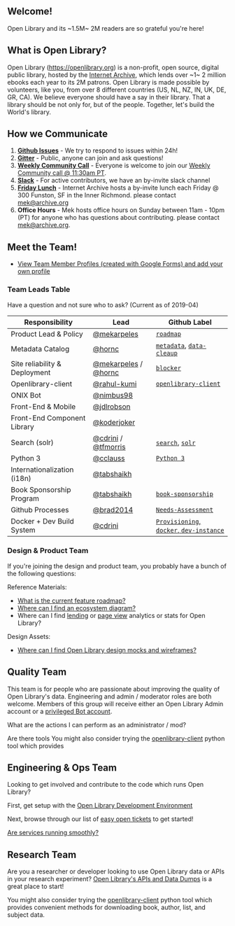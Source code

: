## Welcome!

Open Library and its ~1.5M~ 2M readers are so grateful you're here!

## What is Open Library?

Open Library (https://openlibrary.org) is a non-profit, open source, digital public library, hosted by the [Internet Archive](https://archive.org), which lends over ~1~ 2 million ebooks each year to its 2M patrons. Open Library is made possible by volunteers, like you, from over 8 different countries (US, NL, NZ, IN, UK, DE, GR, CA). We believe everyone should have a say in their library. That a library should be not only for, but of the people. Together, let's build the World's library.

## How we Communicate

1. **[Github Issues](https://github.com/internetarchive/openlibrary/issues)** - We try to respond to issues within 24h!
2. **[Gitter](https://gitter.im/theopenlibrary/Lobby)** - Public, anyone can join and ask questions!
3. **[Weekly Community Call](https://github.com/internetarchive/openlibrary/wiki/Open-Library-Community-Call-Minutes)** - Everyone is welcome to join our [Weekly Community call @ 11:30am PT](https://zoom.us/j/369477551).
4. **[Slack](https://github.com/internetarchive/openlibrary/issues/686)** - For active contributors, we have an by-invite slack channel
5. **[Friday Lunch](https://twitter.com/internetarchive/status/596768668756774914)** - Internet Archive hosts a by-invite lunch each Friday @ 300 Funston, SF in the Inner Richmond. please contact mek@archive.org
6. **Office Hours** - Mek hosts office hours on Sunday between 11am - 10pm (PT) for anyone who has questions about contributing. please contact mek@archive.org.

## Meet the Team!

- [View Team Member Profiles (created with Google Forms) and add your own profile](https://docs.google.com/forms/d/e/1FAIpQLSch2GjtxEYnCTC0-imVRuIZBsvAmV7lA52vdcaNTvzmHXqS8Q/viewform?usp=sf_link)

### Team Leads Table

Have a question and not sure who to ask? (Current as of 2019-04)

| Responsibility                 | Lead | Github Label |
|--------------------------------|------|---|
| Product Lead & Policy          | [@mekarpeles](https://github.com/mekarpeles) | [`roadmap`](https://github.com/internetarchive/openlibrary/projects/11) |
| Metadata Catalog               | [@hornc](https://github.com/hornc) | [`metadata`](https://github.com/internetarchive/openlibrary/labels/metadata), [`data-cleaup`](https://github.com/internetarchive/openlibrary/labels/Data%20Cleanup) |
| Site reliability & Deployment  | [@mekarpeles](https://github.com/mekarpeles) / [@hornc](https://github.com/hornc) | [`blocker`](https://github.com/internetarchive/openlibrary/labels/blocker) |
| Openlibrary-client             | [@rahul-kumi](https://github.com/rahul-kumi) | [`openlibrary-client`](https://github.com/internetarchive/openlibrary/labels?utf8=%E2%9C%93&q=openlibrary-client) |
| ONIX Bot                       | [@nimbus98](https://github.com/nimbus98) | |
| Front-End & Mobile             | [@jdlrobson](https://github.com/jdlrobson) | |
| Front-End Component Library    | [@koderjoker](https://github.com/koderjoker) | |
| Search (solr)                  | [@cdrini](https://github.com/cdrini) / [@tfmorris](http://github.com/tfmorris) | [`search`](https://github.com/internetarchive/openlibrary/labels/search), [`solr`](https://github.com/internetarchive/openlibrary/labels/solr) |
| Python 3                       | [@cclauss](https://github.com/cclauss) | [`Python 3`](https://github.com/internetarchive/openlibrary/labels/Python%203) |
| Internationalization (i18n)    | [@tabshaikh ](https://github.com/tabshaikh) | |
| Book Sponsorship Program       | [@tabshaikh ](https://github.com/tabshaikh) | [`book-sponsorship`](https://github.com/internetarchive/openlibrary/issues?utf8=%E2%9C%93&q=label%3Abook-sponsorship+)|
| Github Processes               | [@brad2014](https://github.com/brad2014) | [`Needs-Assessment`](https://github.com/internetarchive/openlibrary/issues?utf8=%E2%9C%93&q=label%3ANeeds-Assessment) |
| Docker + Dev Build System      | [@cdrini](https://github.com/cdrini) | [`Provisioning`, `docker`, `dev-instance`](https://github.com/internetarchive/openlibrary/labels?utf8=%E2%9C%93&q=Provisioning+docker+dev-instance)  |

### Design & Product Team

If you're joining the design and product team, you probably have a bunch of the following questions:

Reference Materials:
- [What is the current feature roadmap?](https://github.com/internetarchive/openlibrary/projects/11)
- [Where can I find an ecosystem diagram?](https://docs.google.com/document/d/1RUsUnIJM78gTr5ycewUJNwYHERBQdg_Tv-X-OZpwtRY)
- Where can I find [lending](https://openlibrary.org/stats/lending) or [page view](https://archive.org/stats/#openlibrary) analytics or stats for Open Library?

Design Assets:
- [Where can I find Open Library design mocks and wireframes?](https://www.dropbox.com/sh/aii0z9j8a4505f1/AABFExKzYJn692IDtQKpWD3Ia)

## Quality Team

This team is for people who are passionate about improving the quality of Open Library's data. Engineering and admin / moderator roles are both welcome. Members of this group will receive either an Open Library Admin account or a [privileged Bot account](https://openlibrary.org/dev/docs/bots).

What are the actions I can perform as an administrator / mod?


Are there tools
You might also consider trying the [openlibrary-client](https://github.com/internetarchive/openlibrary-client) python tool which provides

## Engineering & Ops Team

Looking to get involved and contribute to the code which runs Open Library?

First, get setup with the [Open Library Development Environment](https://github.com/internetarchive/openlibrary#installation)

Next, browse through our list of [easy open tickets](https://github.com/internetarchive/openlibrary/issues?utf8=%E2%9C%93&q=is%3Aopen%20is%3Aissue%20label%3Aeasy%20) to get started!

[Are services running smoothly?](https://status.archivelab.org)

## Research Team

Are you a researcher or developer looking to use Open Library data or APIs in your research experiment?
[Open Library's APIs and Data Dumps](https://openlibrary.org/developers/api) is a great place to start!

You might also consider trying the [openlibrary-client](https://github.com/internetarchive/openlibrary-client) python tool which provides convenient methods for downloading book, author, list, and subject data.